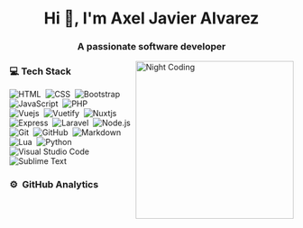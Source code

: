 <h1 align="center">Hi 👋, I'm Axel Javier Alvarez</h1>
<h3 align="center">A passionate software developer</h3>

<img alt="Night Coding" src="https://i.pinimg.com/originals/ed/88/da/ed88da8c757d74f6255717ffc7a78154.gif" width='280' align="right"/>

### 💻 Tech Stack

![HTML](https://img.shields.io/badge/-HTML-2a0505?style=flat&logo=HTML5)&nbsp;
![CSS](https://img.shields.io/badge/-CSS-2a0505?style=flat&logo=CSS3&logoColor=1572B6)&nbsp;
![Bootstrap](https://img.shields.io/badge/-Bootstrap-2a0505?style=flat&logo=bootstrap&logoColor=563D7C)&nbsp;
![JavaScript](https://img.shields.io/badge/-JavaScript-2a0505?style=flat&logo=javascript)&nbsp;
![PHP](https://img.shields.io/badge/-PHP-2a0505?style=flat&logo=PHP)\
![Vuejs](https://img.shields.io/badge/-Vue.js-2a0505?style=flat&logo=Vue.js)&nbsp;
![Vuetify](https://img.shields.io/badge/-Vuetify-2a0505?style=flat&logo=Vuetify)&nbsp;
![Nuxtjs](https://img.shields.io/badge/-Nuxt.js-2a0505?style=flat&logo=Nuxt.js)&nbsp;
![Express](https://img.shields.io/badge/-Express-2a0505?style=flat&logo=Express)&nbsp;
![Laravel](https://img.shields.io/badge/-Laravel-2a0505?style=flat&logo=Laravel)&nbsp;
![Node.js](https://img.shields.io/badge/-Node.js-2a0505?style=flat&logo=node.js)\
![Git](https://img.shields.io/badge/-Git-2a0505?style=flat&logo=git)&nbsp;
![GitHub](https://img.shields.io/badge/-GitHub-2a0505?style=flat&logo=github)&nbsp;
![Markdown](https://img.shields.io/badge/-Markdown-2a0505?style=flat&logo=markdown)&nbsp;
![Lua](https://img.shields.io/badge/-Lua-2a0505?style=flat&logo=Lua)&nbsp;
![Python](https://img.shields.io/badge/-Python-2a0505?style=flat&logo=Python)\
![Visual Studio Code](https://img.shields.io/badge/-Visual%20Studio%20Code-2a0505?style=flat&logo=visual-studio-code&logoColor=007ACC)&nbsp;
![Sublime Text](https://img.shields.io/badge/-Sublime%20Text-2a0505?style=flat&logo=Sublime-Text)&nbsp;


### ⚙️ &nbsp;GitHub Analytics



